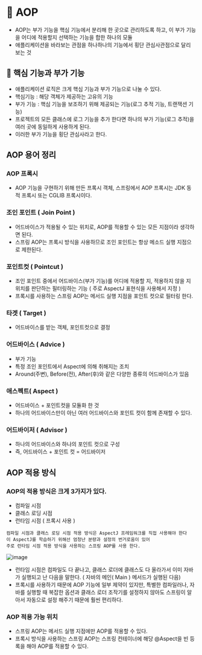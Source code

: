 # 🥕 AOP
- AOP는 부가 기능을 핵심 기능에서 분리해 한 곳으로 관리하도록 하고, 이 부가 기능을 어디에 적용할지 선택하는 기능을 합한 하나의 모듈
- 애플리케이션을 바라보는 관점을 하나하나의 기능에서 횡단 관심사관점으로 달리 보는 것

## 🥕 핵심 기능과 부가 기능
- 애플리케이션 로직은 크게 핵심 기능과 부가 기능으로 나눌 수 있다.
- 핵심기능 : 해당 객체가 제공하는 고유의 기능
- 부가 기능 : 핵심 기능을 보조하기 위해 제공되는 기능(로그 추적 기능, 트랜잭션 기능)
- 프로젝트의 모든 클래스에 로그 기능을 추가 한다면 하나의 부가 기능(로그 추적)을 여러 곳에 동일하게 사용하게 된다.
- 이러한 부가 기능을 횡단 관심사라고 한다.

## AOP 용어 정리
### AOP 프록시
- AOP 기능을 구현하기 위해 만든 프록시 객체, 스프링에서 AOP 프록시는 JDK 동적 프록시 또는 CGLIB 프록시이다.
 
### 조인 포인트 ( Join Point )
- 어드바이스가 적용될 수 있는 위치로, AOP를 적용할 수 있는 모든 지점이라 생각하면 된다.
- 스프링 AOP는 프록시 방식을 사용하므로 조인 포인트는 항상 메소드 실행 지점으로 제한된다.
 
### 포인트컷 ( Pointcut )
- 조인 포인트 중에서 어드바이스(부가 기능)를 어디에 적용할 지, 적용하지 않을 지 위치를 판단하는 필터링하는 기능 ( 주로 AspectJ 표현식을 사용해서 지정 )
- 프록시를 사용하는 스프링 AOP는 메서드 실행 지점을 포인트 컷으로 필터링 한다.
 
### 타겟 ( Target )
- 어드바이스를 받는 객체, 포인트컷으로 결정
 
### 어드바이스 ( Advice )
- 부가 기능
- 특정 조인 포인트에서 Aspect에 의해 취해지는 조치
- Around(주변), Before(전), After(후)와 같은 다양한 종류의 어드바이스가 있음
 
### 애스펙트( Aspect )
- 어드바이스 + 포인트컷을 모듈화 한 것
- 하나의 어드바이스만이 아닌 여러 어드바이스와 포인트 컷이 함께 존재할 수 있다.
 
### 어드바이저 ( Advisor )
- 하나의 어드바이스와 하나의 포인트 컷으로 구성
- 즉, 어드바이스 + 포인트 컷 = 어드바이저

## AOP 적용 방식
### AOP의 적용 방식은 크게 3가지가 있다.
- 컴파일 시점
- 클래스 로딩 시점
- 런타임 시점 ( 프록시 사용 )

```
컴파일 시점과 클래스 로딩 시점 적용 방식은 AspectJ 프레임워크를 직접 사용해야 한다
이 AspectJ를 학습하기 위해선 엄청난 분량과 설정의 번거로움이 있어
주로 런타임 시점 적용 방식을 사용하는 스프링 AOP를 사용 한다.
```
![image](https://github.com/user-attachments/assets/f565e398-fab3-44cd-9613-9a3c8972b66a)

- 런타임 시점은 컴파일도 다 끝나고, 클래스 로더에 클래스도 다 올라가서 이미 자바가 실행되고 난 다음을 말한다.
( 자바의 메인( Main ) 메서드가 실행된 다음)
- 프록시를 사용하기 때문에 AOP 기능에 일부 제약이 있지만, 특별한 컴파일러나, 자바를 실행할 때 복잡한 옵션과 클래스 로더 조작기를 설정하지 않아도 스프링이 알아서 자동으로 설정 해주기 때문에 훨씬 편리하다.

### AOP 적용 가능 위치
- 스프링 AOP는 메서드 실행 지점에만 AOP를 적용할 수 있다.
- 프록시 방식을 사용하는 스프링 AOP는 스프링 컨테이너에 해당 @Aspect을 빈 등록을 해야 AOP를 적용할 수 있다.

